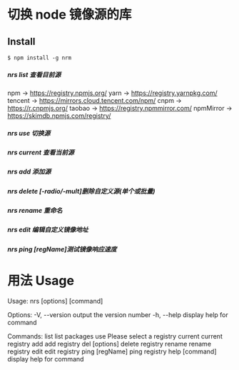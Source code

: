 # 切换 node 镜像源的库

## Install

```
$ npm install -g nrm
```

##### nrs list 查看目前源

npm -> https://registry.npmjs.org/
yarn -> https://registry.yarnpkg.com/
tencent -> https://mirrors.cloud.tencent.com/npm/
cnpm -> https://r.cnpmjs.org/
taobao -> https://registry.npmmirror.com/
npmMirror -> https://skimdb.npmjs.com/registry/

##### nrs use 切换源

##### nrs current 查看当前源

##### nrs add 添加源

##### nrs delete [-radio/-mult]删除自定义源(单个或批量)

##### nrs rename 重命名

##### nrs edit 编辑自定义镜像地址

##### nrs ping [regName]测试镜像响应速度

# 用法 Usage

Usage: nrs [options] [command]

Options:
  -V, --version   output the version number
  -h, --help      display help for command

Commands:
  list            list packages
  use             Please select a registry
  current         current registry
  add             add registry
  del [options]   delete registry
  rename          rename registry
  edit            edit registry
  ping [regName]  ping registry
  help [command]  display help for command
